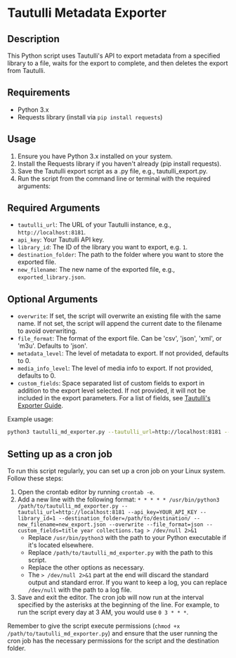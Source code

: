 # Tautulli Metadata Exporter

## Description

This Python script uses Tautulli's API to export metadata from a specified library to a file, waits for the export to complete, and then deletes the export from Tautulli.

## Requirements

- Python 3.x
- Requests library (install via `pip install requests`)

## Usage

1. Ensure you have Python 3.x installed on your system.
2. Install the Requests library if you haven't already (pip install requests).
3. Save the Tautulli export script as a .py file, e.g., tautulli_export.py.
4. Run the script from the command line or terminal with the required arguments:

## Required Arguments

- `tautulli_url`: The URL of your Tautulli instance, e.g., `http://localhost:8181`.
- `api_key`: Your Tautulli API key.
- `library_id`: The ID of the library you want to export, e.g. `1`.
- `destination_folder`: The path to the folder where you want to store the exported file.
- `new_filename`: The new name of the exported file, e.g., `exported_library.json`.

## Optional Arguments

- `overwrite`: If set, the script will overwrite an existing file with the same name. If not set, the script will append the current date to the filename to avoid overwriting.
- `file_format`: The format of the export file. Can be 'csv', 'json', 'xml', or 'm3u'. Defaults to 'json'.
- `metadata_level`: The level of metadata to export. If not provided, defaults to 0.
- `media_info_level`: The level of media info to export. If not provided, defaults to 0.
- `custom_fields`: Space separated list of custom fields to export in addition to the export level selected. If not provided, it will not be included in the export parameters. For a list of fields, see [Tautulli's Exporter Guide](https://github.com/Tautulli/Tautulli/wiki/Exporter-Guide#media-type-fields).

Example usage:

```bash
python3 tautulli_md_exporter.py --tautulli_url=http://localhost:8181 --api_key=YOUR_API_KEY --library_id=1 --destination_folder=/path/to/destination/ --new_filename=new_export.json --overwrite --file_format=json --custom_fields=title year collections.tag
```

## Setting up as a cron job

To run this script regularly, you can set up a cron job on your Linux system. Follow these steps:

1. Open the crontab editor by running `crontab -e`.
2. Add a new line with the following format: `* * * * * /usr/bin/python3 /path/to/tautulli_md_exporter.py --tautulli_url=http://localhost:8181 --api_key=YOUR_API_KEY --library_id=1 --destination_folder=/path/to/destination/ --new_filename=new_export.json --overwrite --file_format=json --custom_fields=title year collections.tag > /dev/null 2>&1`
   - Replace `/usr/bin/python3` with the path to your Python executable if it's located elsewhere.
   - Replace `/path/to/tautulli_md_exporter.py` with the path to this script.
   - Replace the other options as necessary.
   - The `> /dev/null 2>&1` part at the end will discard the standard output and standard error. If you want to keep a log, you can replace `/dev/null` with the path to a log file.
3. Save and exit the editor. The cron job will now run at the interval specified by the asterisks at the beginning of the line. For example, to run the script every day at 3 AM, you would use `0 3 * * *`.

Remember to give the script execute permissions (`chmod +x /path/to/tautulli_md_exporter.py`) and ensure that the user running the cron job has the necessary permissions for the script and the destination folder.
